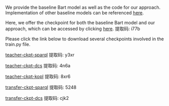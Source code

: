 
We provide the baseline Bart model as well as the code for our approach. Implementation of other baseline models can be referenced [here](https://github.com/shijx12/KQAPro_Baselines). 

Here, we offer the checkpoint for both the baseline Bart model and our approach, which can be accessed by clicking [here](https://pan.baidu.com/s/1I1XWRNJKmsFn0IwvzcSc5A).
提取码: i77b

Please click the link below to download several checkpoints involved in the train.py file.

[teacher-ckpt-sparql](https://pan.baidu.com/s/14OFcJMKmExUEZJdzzDYDuA)
提取码: y3xr

[teacher-ckpt-dcs](https://pan.baidu.com/s/1QWOrpJetEj73QywBa4qUFg)
提取码: 4n6a

[teacher-ckpt-kopl](https://pan.baidu.com/s/1zTesiNCRAHkrMgpsI0aoNw)
提取码: 8xr6

[transfer-ckpt-sparql](https://pan.baidu.com/s/14onAoT8JeoVB0ooFK9uNZA)
提取码: 5248

[transfer-ckpt-dcs](https://pan.baidu.com/s/1f-_BPWNqlL7xSRn-Ecp4Zw)
提取码: cjk2
